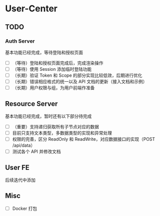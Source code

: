 # User-Center

## TODO

### Auth Server

基本功能已经完成，等待登陆和授权页面

- [ ] （等待）登陆和授权页面完成后，完成渲染操作
- [ ] （等待）使用 Session 添加临时登陆功能
- [ ] （长期）验证 Token 和 Scope 的部分实现比较低效，后期进行优化
- [ ] （长期）错误相应格式的统一以及 API 文档的更新（接入文档和示例）
- [ ] （长期）用户权限与组，为用户前端作准备

## Resource Server

基本功能已经完成，暂时还有以下部分待完成

- [ ] （重要）支持递归获取所有子节点对应的数据
- [ ] 目前只支持文本类型，多数据类型的实现和异常处理
- [ ] 权限的完善，区分 ReadOnly 和 ReadWrite，对应数据接口的实现（POST /api/data）
- [ ] 测试各个 API 并修改文档

## User FE

后续迭代中添加

## Misc

- [ ] Docker 打包
